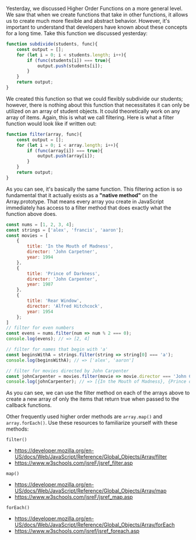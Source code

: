 Yesterday, we discussed Higher Order Functions on a more general level. We saw that when we create functions that take in other functions, it allows us to create much more flexible and abstract behavior. However, it's important to understand that developers have known about these concepts for a long time. Take this function we discussed yesterday:

```javascript
function subdivide(students, func){
    const output = [];
    for (let i = 0; i < students.length; i++){
        if (func(students[i]) === true){
            output.push(students[i]);
        }
    }
    return output;
}
```

We created this function so that we could flexibly subdivide our students; however, there is nothing about this function that necessitates it can only be utilized on an array of student objects. It could theoretically work on any array of items. Again, this is what we call filtering. Here is what a filter function would look like if written out:

```javascript
function filter(array, func){
    const output = [];
    for (let i = 0; i < array.length; i++){
        if (func(array[i]) === true){
            output.push(array[i]);
        }
    }
    return output;
}
```

As you can see, it's basically the same function. This filtering action is so fundamental that it actually exists as a **"native method"** on the Array.prototype. That means every array you create in JavaScript immediately has access to a filter method that does exactly what the function above does.

```javascript
const nums = [1, 2, 3, 4];
const strings = ['alex', 'francis', 'aaron'];
const movies = [
    { 
        title: 'In the Mouth of Madness',
        director: 'John Carpetner',
        year: 1994
    },
    {
        title: 'Prince of Darkness',
        director: 'John Carpenter',
        year: 1987
    },
    {
        title: 'Rear Window',
        director: 'Alfred Hitchcock',
        year: 1954
    };
]
// filter for even numbers
const evens = nums.filter(num => num % 2 === 0);
console.log(evens); // => [2, 4]

// filter for names that begin with 'a'
const beginsWithA = strings.filter(string => string[0] === 'a');
console.log(beginsWithA); // => ['alex', 'aaron']

// filter for movies directed by John Carpenter
const johnCarpenter = movies.filter(movie => movie.director === 'John Carpenter');
console.log(johnCarpenter); // => [{In the Mouth of Madness}, {Prince of Darkness}]
```

As you can see, we can use the filter method on each of the arrays above to create a new array of only the items that return true when passed to the callback functions. 

Other frequently used higher order methods are `array.map()` and `array.forEach()`. Use these resources to familiarize yourself with these methods:

`filter()`
* https://developer.mozilla.org/en-US/docs/Web/JavaScript/Reference/Global_Objects/Array/filter
* https://www.w3schools.com/jsreF/jsref_filter.asp

`map()`
* https://developer.mozilla.org/en-US/docs/Web/JavaScript/Reference/Global_Objects/Array/map
* https://www.w3schools.com/jsreF/jsref_map.asp

`forEach()`
* https://developer.mozilla.org/en-US/docs/Web/JavaScript/Reference/Global_Objects/Array/forEach
* https://www.w3schools.com/jsref/jsref_foreach.asp